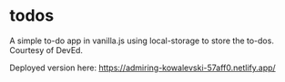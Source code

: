 # todos
A simple to-do app in vanilla.js using local-storage to store the to-dos. Courtesy of DevEd.

Deployed version here: https://admiring-kowalevski-57aff0.netlify.app/
